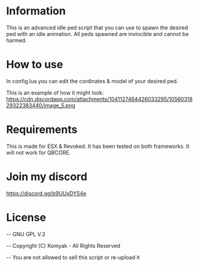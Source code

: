 # Information
This is an advanced idle ped script that you can use
to spawn the desired ped with an idle animation.
All peds spawned are invincible and cannot be harmed.

# How to use
In config.lua you can edit the cordinates & model of your desired ped.

This is an example of how it might look:
https://cdn.discordapp.com/attachments/1041127464426033295/1056031829322383440/image_5.png

# Requirements
This is made for ESX & Revoked.
It has been tested on both frameworks.
It will not work for QBCORE.

# Join my discord
https://discord.gg/b9UUxDYS4e

# License
-- GNU GPL V.3

-- Copyright (C) Komyak - All Rights Reserved

-- You are not allowed to sell this script or re-upload it
